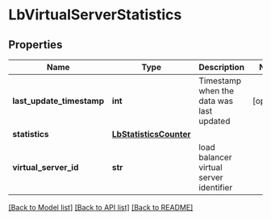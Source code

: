 # LbVirtualServerStatistics

## Properties
Name | Type | Description | Notes
------------ | ------------- | ------------- | -------------
**last_update_timestamp** | **int** | Timestamp when the data was last updated | [optional] 
**statistics** | [**LbStatisticsCounter**](LbStatisticsCounter.md) |  | 
**virtual_server_id** | **str** | load balancer virtual server identifier | 

[[Back to Model list]](../README.md#documentation-for-models) [[Back to API list]](../README.md#documentation-for-api-endpoints) [[Back to README]](../README.md)

